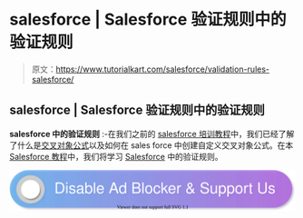 # salesforce | Salesforce 验证规则中的验证规则

> 原文：<https://www.tutorialkart.com/salesforce/validation-rules-salesforce/>

## salesforce | Salesforce 验证规则中的验证规则

**salesforce 中的验证规则** :-在我们之前的 [salesforce 培训教程](https://www.tutorialkart.com/salesforce/salesforce-workflow-rules-salesforce-workflow-examples/)中，我们已经了解了什么是[交叉对象公式](https://www.tutorialkart.com/salesforce/salesforce-cross-object-formula-field/)以及如何在 sales force 中创建自定义交叉对象公式。在本 [Salesforce 教程](https://www.tutorialkart.com/salesforce-tutorials/)中，我们将学习 [Salesforce](https://www.tutorialkart.com/salesforce/what-is-salesforce/) 中的验证规则。

[![](img/925da31b32d6bc3827932f6c8afb11bb.png)](https://www.tutorialkart.com/)